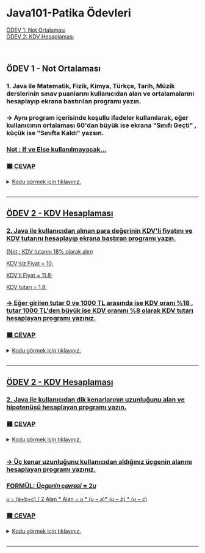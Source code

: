 # Java101-Patika Ödevleri

<a href='#Ödev 1'>ÖDEV 1: Not Ortalaması</a><br>
<a href='#Ödev 2'>ÖDEV 2: KDV Hesaplaması</a><br><br><br>

## <p id = 'Ödev 1' > ÖDEV 1 - Not Ortalaması </p>

### 1. Java ile Matematik, Fizik, Kimya, Türkçe, Tarih, Müzik derslerinin sınav puanlarını kullanıcıdan alan ve ortalamalarını hesaplayıp ekrana bastırılan programı yazın.

### -> Aynı program içerisinde koşullu ifadeler kullanılarak, eğer kullanıcının ortalaması 60'dan büyük ise ekrana "Sınıfı Geçti" , küçük ise "Sınıfta Kaldı" yazsın.

### <u> Not : If ve Else kullanılmayacak...

### :green_square: CEVAP

<details>
<summary>Kodu görmek için tıklayınız.</summary>

```java
import java.util.Scanner;

public class Main {
    public static void main(String[] args) {

        Scanner scanner = new Scanner((System.in));

        System.out.print("Matematik notunuzu girin: ");
        int mat = scanner.nextInt();

        System.out.print("Fizik notunuzu girin: ");
        int fiz = scanner.nextInt();

        System.out.print("Kimya notunuzu girin: ");
        int kim = scanner.nextInt();

        System.out.print("Türkçe notunuzu girin: ");
        int tur = scanner.nextInt();

        System.out.print("Tarih notunuzu girin: ");
        int tar = scanner.nextInt();

        System.out.print("Müzik notunuzu girin: ");
        int muz = scanner.nextInt();

        int toplam = (mat + fiz + kim + tur + tar + muz);
        double ortalama = toplam / 6.0;
        System.out.println("Toplam notunuz: " + toplam + "\nOrtalamanız: " + ortalama);

        boolean durum = ortalama >= 60;
        System.out.println("Sınıfı geçme durumunuz: " + (durum == true ? "Geçti" : "Kaldı"));
    }
}
```
</details>
<br>

----------------------------------------------------------------------------------------------------

## <p id = 'Ödev 2' > ÖDEV 2 - KDV Hesaplaması </p>

### 2. Java ile kullanıcıdan alınan para değerinin KDV'li fiyatını ve KDV tutarını hesaplayıp ekrana bastıran programı yazın.

(Not : KDV tutarını 18% olarak alın)

KDV'siz Fiyat = 10;

KDV'li Fiyat = 11.8;

KDV tutarı = 1.8;

### -> Eğer girilen tutar 0 ve 1000 TL arasında ise KDV oranı %18 , tutar 1000 TL'den büyük ise KDV oranını %8 olarak KDV tutarı hesaplayan programı yazınız.

### :green_square: CEVAP

<details>
<summary>Kodu görmek için tıklayınız.</summary>

```java
import java.util.Scanner;

public class Main {
    public static void main(String[] args) {

        Scanner scanner = new Scanner((System.in));

        double kdv1 = 0.18;
        double kdv2 = 0.08;

        System.out.print("Ürünün KDV'siz fiyatını girin:");
        double anapara = scanner.nextDouble();

        boolean kosul = anapara>=0 && anapara<=1000;

        double kdv = (kosul) ? kdv1 : kdv2;
        double kdvliFiyat = (anapara * kdv) + anapara;

        System.out.println("Ürünün KDV'siz fiyatı: " + anapara + " TL" + "\nKDV tutarı: " + kdv + " TL" +
                            "\nÜrünün KDV'li fiyatı: " + kdvliFiyat + " TL");

    }
}
```
</details>
<br>

----------------------------------------------------------------------------------------------------

## <p id = 'Ödev 2' > ÖDEV 2 - KDV Hesaplaması </p>

### 2. Java ile kullanıcıdan dik kenarlarının uzunluğunu alan ve hipotenüsü hesaplayan programı yazın.

### :green_square: CEVAP

<details>
<summary>Kodu görmek için tıklayınız.</summary>

```java
import java.util.Scanner;

public class Main {
    public static void main(String[] args) {

        Scanner scanner = new Scanner((System.in));

        System.out.print("AB kenar uzunluğunu yazın: ");
        int kenar1 = scanner.nextInt();

        System.out.print("BC kenar uzunluğunu yazın: ");
        int kenar2 = scanner.nextInt();

        double hip = Math.sqrt((kenar1 * kenar1) + (kenar2 * kenar2));
        System.out.println("Hipotenüz uzunluğu: " + hip);

    }
}
```
</details>
<br>

### -> Üç kenar uzunluğunu kullanıcıdan aldığınız üçgenin alanını hesaplayan programı yazınız.
### FORMÜL: Üç𝑔𝑒𝑛𝑖𝑛 ç𝑒𝑣𝑟𝑒𝑠𝑖 = 2𝑢
𝑢 = (a+b+c) / 2
Alan * Alan = 𝑢 * (𝑢 − 𝑎)* (𝑢 − 𝑏) * (𝑢 − 𝑐)

### :green_square: CEVAP

<details>
<summary>Kodu görmek için tıklayınız.</summary>

```java
import java.util.Scanner;

public class Main {
    public static void main(String[] args) {

        Scanner scanner = new Scanner((System.in));

        System.out.print("AB kenar uzunluğunu yazın: ");
        int kenar1 = scanner.nextInt();

        System.out.print("BC kenar uzunluğunu yazın: ");
        int kenar2 = scanner.nextInt();

        System.out.print("AC kenar uzunluğunu yazın: ");
        int kenar3 = scanner.nextInt();

        double u = (kenar1 + kenar2 + kenar3)/2;
        double cevre = 2 * ((kenar1 + kenar2 + kenar3)/2);
        double alan = u * (u - kenar1) * (u - kenar2) * (u - kenar3);

        System.out.println("Üçgenin çevresi: " + cevre + "\nÜçgenin alanı: " + alan);

    }
}
```
</details>
<br>

----------------------------------------------------------------------------------------------------